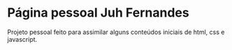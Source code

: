 # Página pessoal Juh Fernandes

Projeto pessoal feito para assimilar alguns conteúdos iniciais de html, css e javascript.
